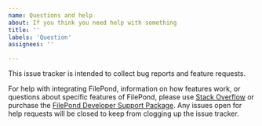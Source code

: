 ```yaml
---
name: Questions and help
about: If you think you need help with something
title: ''
labels: 'Question'
assignees: ''

---
```


This issue tracker is intended to collect bug reports and feature requests.

For help with integrating FilePond, information on how features work, or questions about specific features of FilePond, please use [Stack Overflow](https://stackoverflow.com/questions/tagged/filepond) or purchase the [FilePond Developer Support Package](https://pqina.nl/filepond/#support). Any issues open for help requests will be closed to keep from clogging up the issue tracker.
